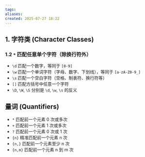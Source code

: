 ```yaml
---
tags: 
aliases: 
created: 2025-07-27 18:22
---
```

## 1. 字符类 (Character Classes)

### 1.2 `*` 匹配任意单个字符（除换行符外）
* `\d` 匹配一个数字，等同于 `[0-9]`
* `\w` 匹配一个单词字符（字母、数字、下划线），等同于 `[a-zA-Z0-9_]`
* `\s` 匹配一个空白字符（空格、制表符、换行符等）
* `[]` 匹配方括号中任意一个字符
* `\D`, `\W`, `\S` 分别是 `\d`, `\w`, `\s` 的反义

## 量词 (Quantifiers)

* `*`   匹配前一个元素 0 次或多次
* `+`   匹配前一个元素 1 次或多次
* `?`   匹配前一个元素 0 次或 1 次
* `{n}` 精准匹配前一个元素 n 次
* `{n,}` 匹配前一个元素至少 n 次
* `{n,m}` 匹配前一个元素 n 到 m 次